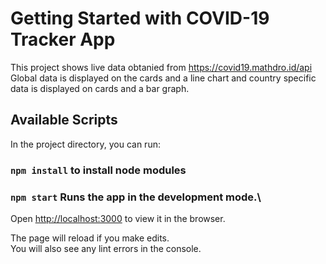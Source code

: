 # Getting Started with COVID-19 Tracker App

This project shows live data obtanied from https://covid19.mathdro.id/api
Global data is displayed on the cards and a line chart and country specific data is displayed on cards and a bar graph.

## Available Scripts

In the project directory, you can run:

### `npm install` to install node modules

### `npm start` Runs the app in the development mode.\

Open [http://localhost:3000](http://localhost:3000) to view it in the browser.

The page will reload if you make edits.\
You will also see any lint errors in the console.




